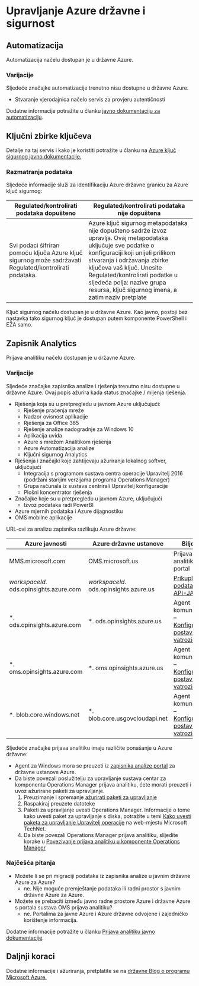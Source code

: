 <properties
    pageTitle="Azure državne dokumentaciju | Microsoft Azure"
    description="Ovo omogućuje comparision značajki i upute na razvoj aplikacija za državne ustanove Azure"
    services="Azure-Government"
    cloud="gov" 
    documentationCenter=""
    authors="scooxl"
    manager="zakramer"
    editor=""/>
<tags
    ms.service="multiple"
    ms.devlang="na"
    ms.topic="article"
    ms.tgt_pltfrm="na"
    ms.workload="azure-government"
    ms.date="10/25/2016"
    ms.author="scooxl"/>
#  <a name="azure-government-management-and-security"></a>Upravljanje Azure državne i sigurnost

## <a name="automation"></a>Automatizacija

Automatizacija načelu dostupan je u državne Azure.

### <a name="variations"></a>Varijacije

Sljedeće značajke automatizacije trenutno nisu dostupne u državne Azure.

+ Stvaranje vjerodajnica načelo servis za provjeru autentičnosti

Dodatne informacije potražite u članku [javno dokumentaciju za automatizaciju](../automation/automation-intro.md).


##  <a name="key-vault"></a>Ključni zbirke ključeva
Detalje na taj servis i kako je koristiti potražite u članku na <a href="https://azure.microsoft.com/documentation/services/key-vault">Azure ključ sigurnog javno dokumentacije.</a>
### <a name="data-considerations"></a>Razmatranja podataka
Sljedeće informacije služi za identifikaciju Azure državne granicu za Azure ključ sigurnog:

| Regulated/kontrolirati podataka dopušteno | Regulated/kontrolirati podataka nije dopuštena |
|--------------------------------------------------------------------------------------|-----------------------------------------------------------------------------------------------------------------------------------------------------------------------------------------------------------------------------------------------------------------------------------------------------------------|
| Svi podaci šifriran pomoću ključa Azure ključ sigurnog može sadržavati Regulated/kontrolirati podataka. | Azure ključ sigurnog metapodataka nije dopušteno sadrže izvoz upravlja. Ovaj metapodataka uključuje sve podatke o konfiguraciji koji unijeli prilikom stvaranja i održavanja zbirke ključeva vaš ključ.  Unesite Regulated/kontrolirati podatke u sljedeća polja: nazive grupa resursa, ključ sigurnog imena, a zatim naziv pretplate |

Ključ sigurnog načelu dostupan je u državne Azure. Kao javno, postoji bez nastavka tako sigurnog ključ je dostupan putem komponente PowerShell i EŽA samo.
## <a name="log-analytics"></a>Zapisnik Analytics
Prijava analitiku načelu dostupan je u državne Azure. 

### <a name="variations"></a>Varijacije

Sljedeće značajke zapisnika analize i rješenja trenutno nisu dostupne u državne Azure. Ovaj popis ažurira kada status značajke / mijenja rješenja.

+ Rješenja koja su u pretpregledu u javnom Azure uključujući:
  - Rješenje praćenja mreže
  - Nadzor ovisnost aplikacije
  - Rješenja za Office 365
  - Rješenje analize nadogradnje za Windows 10
  - Aplikacija uvida
  - Azure s mrežom Analitikom rješenja
  - Azure Automatizacija analize
  - Ključni sigurnog Analytics
+ Rješenja i značajki koje zahtijevaju ažuriranja lokalnog softver, uključujući
  - Integracija s programom sustava centra operacije Upravitelj 2016 (podržani starijim verzijama programa Operations Manager)
  - Grupa računala iz sustava centrirali Upravitelj konfiguracije
  - Plošni koncentrator rješenja
+ Značajke koje su u pretpregledu u javnom Azure, uključujući
  - Izvoz podataka radi PowerBI
+ Azure mjernih podataka i Azure dijagnostiku
+ OMS mobilne aplikacije

URL-ovi za analizu zapisnika razlikuju Azure državne:

| Azure javnosti | Azure državne ustanove | Bilješke |
|--------------|------------------|-------|
| MMS.microsoft.com | OMS.microsoft.us | Prijava analitiku portal |
| *workspaceId*. ods.opinsights.azure.com | *workspaceId*. ods.opinsights.azure.us | [Prikupljanje podataka API-JA](../log-analytics/log-analytics-data-collector-api.md) 
| \*. ods.opinsights.azure.com | \*. ods.opinsights.azure.us | Agent komunikacije – [Konfiguriranje postavki vatrozida](../log-analytics/log-analytics-proxy-firewall.md) |
| \*. oms.opinsights.azure.com | \*. oms.opinsights.azure.us | Agent komunikacije – [Konfiguriranje postavki vatrozida](../log-analytics/log-analytics-proxy-firewall.md) |
| \*. blob.core.windows.net | \*. blob.core.usgovcloudapi.net | Agent komunikacije – [Konfiguriranje postavki vatrozida](../log-analytics/log-analytics-proxy-firewall.md) |


Sljedeće značajke prijava analitiku imaju različite ponašanje u Azure državne:

+ Agent za Windows mora se preuzeti iz [zapisnika analize portal](https://oms.microsoft.us) za državne ustanove Azure.
+ Da biste povezali poslužitelju za upravljanje sustava centar za komponentu Operations Manager prijava analitiku, ćete morati preuzeti i uvoz ažurirane paketi za upravljanje.
  1. Preuzimanje i spremanje [ažurirati paketi za upravljanje](http://go.microsoft.com/fwlink/?LinkId=828749)
  2. Raspakiraj preuzete datoteke
  3. Paketi za upravljanje uvesti Operations Manager. Informacije o tome kako uvesti paket za upravljanje s diska, potražite u temi [Kako uvesti paketa za upravljanje Upravitelj operacije](http://technet.microsoft.com/library/hh212691.aspx) na web-mjestu Microsoft TechNet.
  4. Da biste povezali Operations Manager prijava analitiku, slijedite korake u [Povezivanje prijava analitiku u komponente Operations Manager](../log-analytics/log-analytics-om-agents.md) 



### <a name="frequently-asked-questions"></a>Najčešća pitanja

+ Možete li se pri migraciji podataka iz zapisnika analize u javnim državne Azure za Azure?
  - ne. Nije moguće premještanje podataka ili radni prostor s javnim državne Azure za Azure.
+ Možete se prebaciti između javno radne prostore Azure i državne Azure s portala sustava OMS prijava analitiku?
  - ne. Portalima za javne Azure i Azure državne odvojene i zajedničko korištenje informacija. 

Dodatne informacije potražite u članku [Prijava analitiku javno dokumentacije](../log-analytics/log-analytics-overview.md).

## <a name="next-steps"></a>Daljnji koraci

Dodatne informacije i ažuriranja, pretplatite se na <a href="https://blogs.msdn.microsoft.com/azuregov/">državne Blog o programu Microsoft Azure.</a>
 
